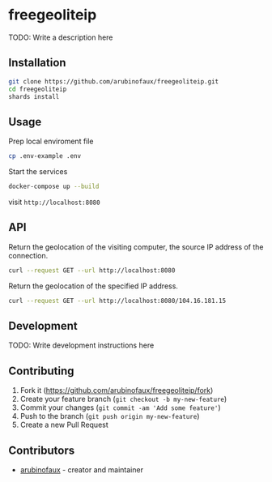 # freegeoliteip

TODO: Write a description here

## Installation

```bash
git clone https://github.com/arubinofaux/freegeoliteip.git
cd freegeoliteip
shards install
```

## Usage
Prep local enviroment file
```bash
cp .env-example .env
```

Start the services
```bash
docker-compose up --build
```

visit `http://localhost:8080`

## API

Return the geolocation of the visiting computer, the source IP address of the connection.

```bash
curl --request GET --url http://localhost:8080
```

Return the geolocation of the specified IP address.
```bash
curl --request GET --url http://localhost:8080/104.16.181.15
```

## Development

TODO: Write development instructions here

## Contributing

1. Fork it (<https://github.com/arubinofaux/freegeoliteip/fork>)
2. Create your feature branch (`git checkout -b my-new-feature`)
3. Commit your changes (`git commit -am 'Add some feature'`)
4. Push to the branch (`git push origin my-new-feature`)
5. Create a new Pull Request

## Contributors

- [arubinofaux](https://github.com/arubinofaux) - creator and maintainer
